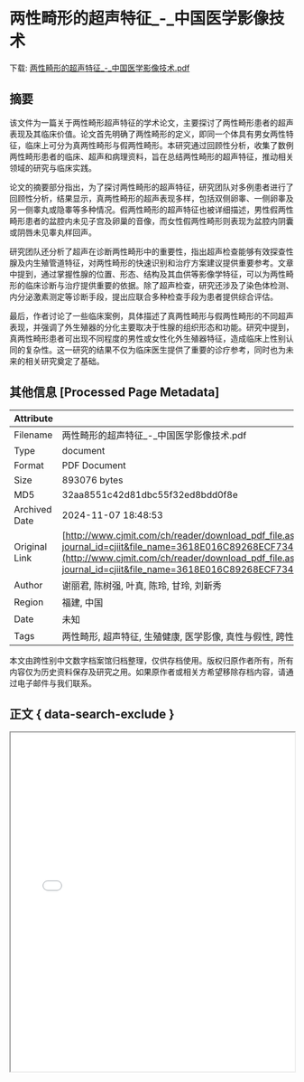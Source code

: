 # 两性畸形的超声特征_-_中国医学影像技术

<!-- tcd_download_link -->
下载: <a href="../两性畸形的超声特征_-_中国医学影像技术.pdf" download>两性畸形的超声特征_-_中国医学影像技术.pdf</a>
<!-- tcd_download_link_end -->

## 摘要

<!-- tcd_abstract -->
该文件为一篇关于两性畸形超声特征的学术论文，主要探讨了两性畸形患者的超声表现及其临床价值。论文首先明确了两性畸形的定义，即同一个体具有男女两性特征，临床上可分为真两性畸形与假两性畸形。本研究通过回顾性分析，收集了数例两性畸形患者的临床、超声和病理资料，旨在总结两性畸形的超声特征，推动相关领域的研究与临床实践。

论文的摘要部分指出，为了探讨两性畸形的超声特征，研究团队对多例患者进行了回顾性分析，结果显示，真两性畸形的超声表现多样，包括双侧卵睾、一侧卵睾及另一侧睾丸或隐睾等多种情况。假两性畸形的超声特征也被详细描述，男性假两性畸形患者的盆腔内未见子宫及卵巢的音像，而女性假两性畸形则表现为盆腔内阴囊或阴唇未见睾丸样回声。

研究团队还分析了超声在诊断两性畸形中的重要性，指出超声检查能够有效探查性腺及内生殖管道特征，对两性畸形的快速识别和治疗方案建议提供重要参考。文章中提到，通过掌握性腺的位置、形态、结构及其血供等影像学特征，可以为两性畸形的临床诊断与治疗提供重要的依据。除了超声检查，研究还涉及了染色体检测、内分泌激素测定等诊断手段，提出应联合多种检查手段为患者提供综合评估。

最后，作者讨论了一些临床案例，具体描述了真两性畸形与假两性畸形的不同超声表现，并强调了外生殖器的分化主要取决于性腺的组织形态和功能。研究中提到，真两性畸形患者可出现不同程度的男性或女性化外生殖器特征，造成临床上性别认同的复杂性。这一研究的结果不仅为临床医生提供了重要的诊疗参考，同时也为未来的相关研究奠定了基础。

<!-- tcd_abstract_end -->

## 其他信息 [Processed Page Metadata]

| Attribute       | Value                                  |
|-----------------|----------------------------------------|
| Filename        | 两性畸形的超声特征_-_中国医学影像技术.pdf                             |
| Type            | document                                 |
| Format          | PDF Document                               |
| Size            | 893076 bytes                           |
| MD5             | 32aa8551c42d81dbc55f32ed8bdd0f8e                                  |
| Archived Date   | 2024-11-07 18:48:53                             |
| Original Link   | [http://www.cjmit.com/ch/reader/download_pdf_file.aspx?journal_id=cjiit&file_name=3618E016C89268ECF7344DB75FDAF7462B5132EC3B3E3608A39CC6D469C918926609C43A01E2CB88D5CCC773EB7613EE4F6DC0F774D6D2C85B51D4EBB30E9343&open_type=self&file_no=20141211](http://www.cjmit.com/ch/reader/download_pdf_file.aspx?journal_id=cjiit&file_name=3618E016C89268ECF7344DB75FDAF7462B5132EC3B3E3608A39CC6D469C918926609C43A01E2CB88D5CCC773EB7613EE4F6DC0F774D6D2C85B51D4EBB30E9343&open_type=self&file_no=20141211)                         |
| Author          | 谢丽君, 陈树强, 叶真, 陈玲, 甘玲, 刘新秀                               |
| Region          | 福建, 中国                               |
| Date            | 未知                                 |
| Tags            | 两性畸形, 超声特征, 生殖健康, 医学影像, 真性与假性, 跨性别研究, 性别认同, 诊断与治疗                                 |

本文由跨性别中文数字档案馆归档整理，仅供存档使用。版权归原作者所有，所有内容仅为历史资料保存及研究之用。如果原作者或相关方希望移除存档内容，请通过电子邮件与我们联系。

## 正文 { data-search-exclude }

<!-- tcd_main_text -->
<iframe src="../两性畸形的超声特征_-_中国医学影像技术.pdf" width="100%" height="600px">
    <p>无法显示PDF，请下载查看。</p>
</iframe>
<!-- tcd_main_text_end -->

